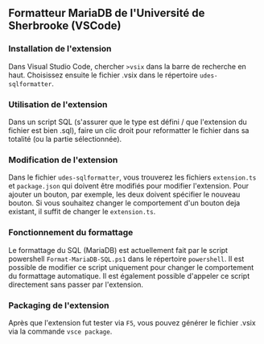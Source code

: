 ## Formatteur MariaDB de l'Université de Sherbrooke (VSCode)
### Installation de l'extension
Dans Visual Studio Code, chercher `>vsix` dans la barre de recherche en haut. Choisissez ensuite le fichier .vsix dans le répertoire `udes-sqlformatter`.

### Utilisation de l'extension
Dans un script SQL (s'assurer que le type est défini / que l'extension du fichier est bien .sql), faire un clic droit pour reformatter le fichier dans sa totalité (ou la partie sélectionnée).

### Modification de l'extension
Dans le fichier `udes-sqlformatter`, vous trouverez les fichiers `extension.ts` et `package.json` qui doivent être modifiés pour modifier l'extension. Pour ajouter un bouton, par exemple, les deux doivent spécifier le nouveau bouton. Si vous souhaitez changer le comportement d'un bouton deja existant, il suffit de changer le `extension.ts`.

### Fonctionnement du formattage
Le formattage du SQL (MariaDB) est actuellement fait par le script powershell `Format-MariaDB-SQL.ps1` dans le répertoire `powershell`. Il est possible de modifier ce script uniquement pour changer le comportement du formattage automatique. Il est également possible d'appeler ce script directement sans passer par l'extension.

### Packaging de l'extension
Après que l'extension fut tester via `F5`, vous pouvez générer le fichier .vsix via la commande `vsce package`.
